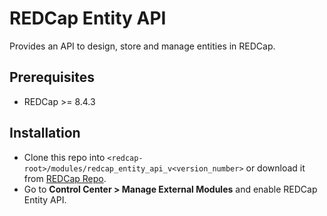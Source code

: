 # REDCap Entity API
Provides an API to design, store and manage entities in REDCap.

## Prerequisites
- REDCap >= 8.4.3

## Installation
- Clone this repo into `<redcap-root>/modules/redcap_entity_api_v<version_number>` or download it from [REDCap Repo](https://redcap.vanderbilt.edu/consortium/modules/).
- Go to **Control Center > Manage External Modules** and enable REDCap Entity API.
